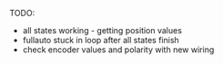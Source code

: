 TODO: 
- all states working - getting position values
- fullauto stuck in loop after all states finish
- check encoder values and polarity with new wiring
